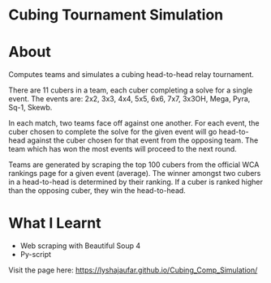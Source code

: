 # Cubing Tournament Simulation
# About
Computes teams and simulates a cubing head-to-head relay tournament.

There are 11 cubers in a team, each cuber completing a solve for a single event. The events are: 2x2, 3x3, 4x4, 5x5, 6x6, 7x7, 3x3OH, Mega, Pyra, Sq-1, Skewb. 

In each match, two teams face off against one another. For each event, the cuber chosen to complete the solve for the given event will go head-to-head against the cuber chosen for that event from the opposing team. The team which has won the most events will proceed to the next round.

Teams are generated by scraping the top 100 cubers from the official WCA rankings page for a given event (average). The winner amongst two cubers in a head-to-head is determined by their ranking. If a cuber is ranked higher than the opposing cuber, they win the head-to-head.

# What I Learnt
* Web scraping with Beautiful Soup 4
* Py-script


Visit the page here: https://lyshajaufar.github.io/Cubing_Comp_Simulation/
